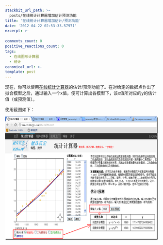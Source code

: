 ```yaml
---
stackbit_url_path: >-
  posts/在线统计计算器增加估计预测功能
title: '在线统计计算器增加估计/预测功能'
date: '2012-04-22 02:53:33.57971'
excerpt: >-
  
comments_count: 0
positive_reactions_count: 0
tags: 
  - 在线图形计算器
  - 统计
canonical_url: >-
template: post
---
```

<p>现在，你可以使用<a title="在线统计计算器" href="http://www.zizhujy.com/zh-cn/Ploter" target="_blank">在线统计计算器</a>的估计/预测功能了。在对给定的数据点作出了拟合模型之后，通过输入一个x值，便可计算出各模型下，该x值所对应的y的估计值（或预测值）。</p>  <p>使用截图如下：</p>  <p><a title="在线统计计算器" href="http://www.zizhujy.com/zh-cn/Ploter"><img style="border-bottom: 0px; border-left: 0px; display: inline; border-top: 0px; border-right: 0px" title="在线统计计算器" border="0" alt="在线统计计算器" src="https://raw.githubusercontent.com/Jeff-Tian/blogengine.net/master/Source/BlogEngine/BlogEngine.NET/App_Data/files/image_510.png" width="677" height="406" /></a></p>